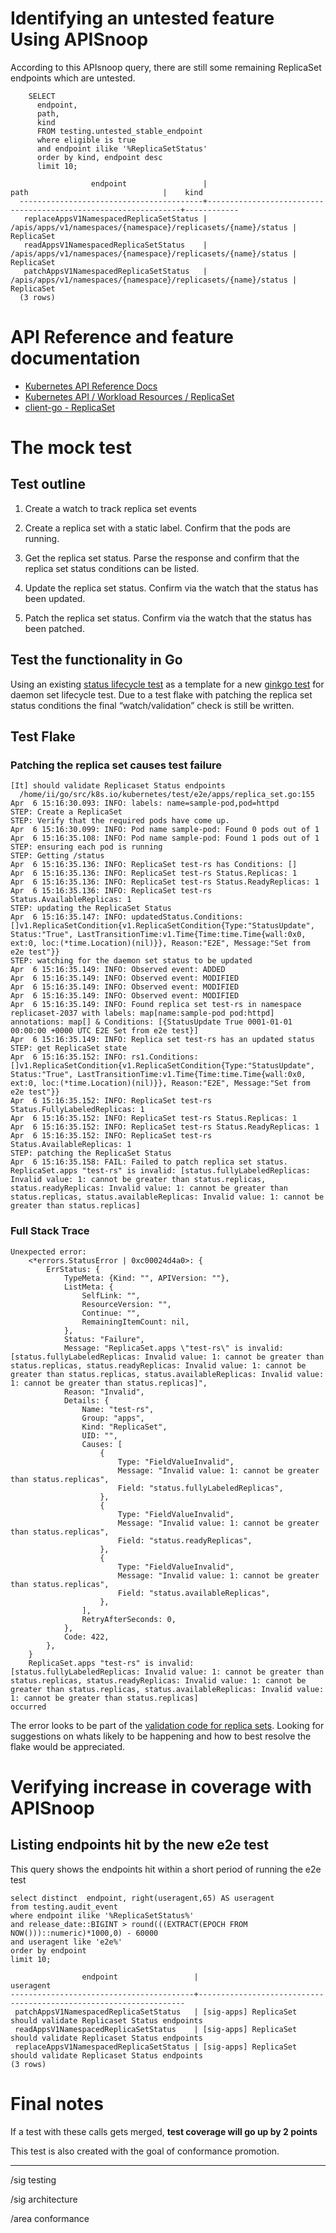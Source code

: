 # Identifying an untested feature Using APISnoop

According to this APIsnoop query, there are still some remaining ReplicaSet endpoints which are untested.

```sql-mode
    SELECT
      endpoint,
      path,
      kind
      FROM testing.untested_stable_endpoint
      where eligible is true
      and endpoint ilike '%ReplicaSetStatus'
      order by kind, endpoint desc
      limit 10;
```

```example
                  endpoint                 |                              path                              |    kind
  -----------------------------------------+----------------------------------------------------------------+------------
   replaceAppsV1NamespacedReplicaSetStatus | /apis/apps/v1/namespaces/{namespace}/replicasets/{name}/status | ReplicaSet
   readAppsV1NamespacedReplicaSetStatus    | /apis/apps/v1/namespaces/{namespace}/replicasets/{name}/status | ReplicaSet
   patchAppsV1NamespacedReplicaSetStatus   | /apis/apps/v1/namespaces/{namespace}/replicasets/{name}/status | ReplicaSet
  (3 rows)

```


# API Reference and feature documentation

-   [Kubernetes API Reference Docs](https://kubernetes.io/docs/reference/kubernetes-api/)
-   [Kubernetes API / Workload Resources / ReplicaSet](https://kubernetes.io/docs/reference/kubernetes-api/workload-resources/replica-set-v1/)
-   [client-go - ReplicaSet](https://github.com/kubernetes/client-go/blob/master/kubernetes/typed/apps/v1/replicaset.go)


# The mock test


## Test outline

1.  Create a watch to track replica set events

2.  Create a replica set with a static label. Confirm that the pods are running.

3.  Get the replica set status. Parse the response and confirm that the replica set status conditions can be listed.

4.  Update the replica set status. Confirm via the watch that the status has been updated.

5.  Patch the replica set status. Confirm via the watch that the status has been patched.


## Test the functionality in Go

Using an existing [status lifecycle test](https://github.com/ii/kubernetes/blob/ca3aa6f5af1b545b116b52c717b866e43c79079b/test/e2e/apps/daemon_set.go#L812-L947) as a template for a new [ginkgo test](https://github.com/ii/kubernetes/blob/replicaset-status-test/test/e2e/apps/replica_set.go#L513-L642) for daemon set lifecycle test. Due to a test flake with patching the replica set status conditions the final &ldquo;watch/validation&rdquo; check is still be written.


## Test Flake


### Patching the replica set causes test failure

    [It] should validate Replicaset Status endpoints
      /home/ii/go/src/k8s.io/kubernetes/test/e2e/apps/replica_set.go:155
    Apr  6 15:16:30.093: INFO: labels: name=sample-pod,pod=httpd
    STEP: Create a ReplicaSet
    STEP: Verify that the required pods have come up.
    Apr  6 15:16:30.099: INFO: Pod name sample-pod: Found 0 pods out of 1
    Apr  6 15:16:35.108: INFO: Pod name sample-pod: Found 1 pods out of 1
    STEP: ensuring each pod is running
    STEP: Getting /status
    Apr  6 15:16:35.136: INFO: ReplicaSet test-rs has Conditions: []
    Apr  6 15:16:35.136: INFO: ReplicaSet test-rs Status.Replicas: 1
    Apr  6 15:16:35.136: INFO: ReplicaSet test-rs Status.ReadyReplicas: 1
    Apr  6 15:16:35.136: INFO: ReplicaSet test-rs Status.AvailableReplicas: 1
    STEP: updating the ReplicaSet Status
    Apr  6 15:16:35.147: INFO: updatedStatus.Conditions: []v1.ReplicaSetCondition{v1.ReplicaSetCondition{Type:"StatusUpdate", Status:"True", LastTransitionTime:v1.Time{Time:time.Time{wall:0x0, ext:0, loc:(*time.Location)(nil)}}, Reason:"E2E", Message:"Set from e2e test"}}
    STEP: watching for the daemon set status to be updated
    Apr  6 15:16:35.149: INFO: Observed event: ADDED
    Apr  6 15:16:35.149: INFO: Observed event: MODIFIED
    Apr  6 15:16:35.149: INFO: Observed event: MODIFIED
    Apr  6 15:16:35.149: INFO: Observed event: MODIFIED
    Apr  6 15:16:35.149: INFO: Found replica set test-rs in namespace replicaset-2037 with labels: map[name:sample-pod pod:httpd] annotations: map[] & Conditions: [{StatusUpdate True 0001-01-01 00:00:00 +0000 UTC E2E Set from e2e test}]
    Apr  6 15:16:35.149: INFO: Replica set test-rs has an updated status
    STEP: get ReplicaSet state
    Apr  6 15:16:35.152: INFO: rs1.Conditions: []v1.ReplicaSetCondition{v1.ReplicaSetCondition{Type:"StatusUpdate", Status:"True", LastTransitionTime:v1.Time{Time:time.Time{wall:0x0, ext:0, loc:(*time.Location)(nil)}}, Reason:"E2E", Message:"Set from e2e test"}}
    Apr  6 15:16:35.152: INFO: ReplicaSet test-rs Status.FullyLabeledReplicas: 1
    Apr  6 15:16:35.152: INFO: ReplicaSet test-rs Status.Replicas: 1
    Apr  6 15:16:35.152: INFO: ReplicaSet test-rs Status.ReadyReplicas: 1
    Apr  6 15:16:35.152: INFO: ReplicaSet test-rs Status.AvailableReplicas: 1
    STEP: patching the ReplicaSet Status
    Apr  6 15:16:35.158: FAIL: Failed to patch replica set status. ReplicaSet.apps "test-rs" is invalid: [status.fullyLabeledReplicas: Invalid value: 1: cannot be greater than status.replicas, status.readyReplicas: Invalid value: 1: cannot be greater than status.replicas, status.availableReplicas: Invalid value: 1: cannot be greater than status.replicas]


### Full Stack Trace

    Unexpected error:
        <*errors.StatusError | 0xc00024d4a0>: {
            ErrStatus: {
                TypeMeta: {Kind: "", APIVersion: ""},
                ListMeta: {
                    SelfLink: "",
                    ResourceVersion: "",
                    Continue: "",
                    RemainingItemCount: nil,
                },
                Status: "Failure",
                Message: "ReplicaSet.apps \"test-rs\" is invalid: [status.fullyLabeledReplicas: Invalid value: 1: cannot be greater than status.replicas, status.readyReplicas: Invalid value: 1: cannot be greater than status.replicas, status.availableReplicas: Invalid value: 1: cannot be greater than status.replicas]",
                Reason: "Invalid",
                Details: {
                    Name: "test-rs",
                    Group: "apps",
                    Kind: "ReplicaSet",
                    UID: "",
                    Causes: [
                        {
                            Type: "FieldValueInvalid",
                            Message: "Invalid value: 1: cannot be greater than status.replicas",
                            Field: "status.fullyLabeledReplicas",
                        },
                        {
                            Type: "FieldValueInvalid",
                            Message: "Invalid value: 1: cannot be greater than status.replicas",
                            Field: "status.readyReplicas",
                        },
                        {
                            Type: "FieldValueInvalid",
                            Message: "Invalid value: 1: cannot be greater than status.replicas",
                            Field: "status.availableReplicas",
                        },
                    ],
                    RetryAfterSeconds: 0,
                },
                Code: 422,
            },
        }
        ReplicaSet.apps "test-rs" is invalid: [status.fullyLabeledReplicas: Invalid value: 1: cannot be greater than status.replicas, status.readyReplicas: Invalid value: 1: cannot be greater than status.replicas, status.availableReplicas: Invalid value: 1: cannot be greater than status.replicas]
    occurred

The error looks to be part of the [validation code for replica sets](https://github.com/kubernetes/kubernetes/blob/b0abe89ae259d5e891887414cb0e5f81c969c697/pkg/apis/apps/validation/validation.go#L629-L651). Looking for suggestions on whats likely to be happening and how to best resolve the flake would be appreciated.


# Verifying increase in coverage with APISnoop


## Listing endpoints hit by the new e2e test

This query shows the endpoints hit within a short period of running the e2e test

```sql-mode
select distinct  endpoint, right(useragent,65) AS useragent
from testing.audit_event
where endpoint ilike '%ReplicaSetStatus%'
and release_date::BIGINT > round(((EXTRACT(EPOCH FROM NOW()))::numeric)*1000,0) - 60000
and useragent like 'e2e%'
order by endpoint
limit 10;
```

```example
                endpoint                 |                             useragent
-----------------------------------------+-------------------------------------------------------------------
 patchAppsV1NamespacedReplicaSetStatus   | [sig-apps] ReplicaSet should validate Replicaset Status endpoints
 readAppsV1NamespacedReplicaSetStatus    | [sig-apps] ReplicaSet should validate Replicaset Status endpoints
 replaceAppsV1NamespacedReplicaSetStatus | [sig-apps] ReplicaSet should validate Replicaset Status endpoints
(3 rows)

```


# Final notes

If a test with these calls gets merged, **test coverage will go up by 2 points**

This test is also created with the goal of conformance promotion.

---

/sig testing

/sig architecture

/area conformance

